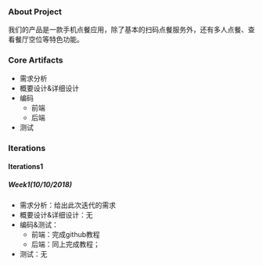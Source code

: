 ### About Project

我们的产品是一款手机点餐应用，除了基本的扫码点餐服务外，还有多人点餐、查看餐厅空位等特色功能。

### Core Artifacts

- 需求分析
- 概要设计&详细设计
- 编码
  - 前端
  - 后端
- 测试

### Iterations

#### Iterations1

##### Week1(10/10/2018)

- 需求分析：给出此次迭代的需求
- 概要设计&详细设计：无
- 编码&测试：
  - 前端：完成github教程
  - 后端：同上完成教程；
- 测试：无









